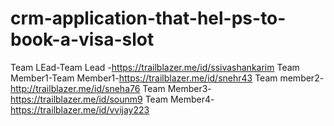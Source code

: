 # crm-application-that-hel-ps-to-book-a-visa-slot
Team LEad-Team Lead -https://trailblazer.me/id/ssivashankarim
Team Member1-Team Member1-https://trailblazer.me/id/snehr43
Team member2-http://trailblazer.me/id/sneha76
Team Member3-https://trailblazer.me/id/sounm9
Team Member4-https://trailblazer.me/id/vvijay223

